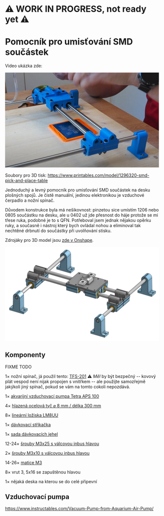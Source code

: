 # :warning: WORK IN PROGRESS, not ready yet :warning:

# Pomocník pro umisťování SMD součástek

Video ukázka zde: 

[![Watch the video](https://raw.githubusercontent.com/misch2/pick-and-place-table/refs/heads/main/video-preview.png)](https://www.youtube.com/watch?v=LVttwEwAXvI)

Soubory pro 3D tisk: https://www.printables.com/model/1296320-smd-pick-and-place-table


Jednoduchý a levný pomocník pro umisťování SMD součástek na desku plošných spojů. Je čistě manuální, jedinou elektronikou je vzduchové čerpadlo a nožní spínač. 

Důvodem konstrukce byla má nešikovnost: pinzetou sice umístím 1206 nebo 0805 součástku na desku, ale u 0402 už jde přesnost do háje protože se mi třese ruka, podobné je to s QFN. Potřeboval jsem jednak nějakou opěrku ruky, a současně i nástroj který bych ovládal nohou a eliminoval tak nechtěné drbnutí do součástky při uvolňování stisku.

Zdrojáky pro 3D model jsou [zde v Onshape](https://cad.onshape.com/documents/bf77973fe373a59ededb9eb3/w/fd4746b66ac4c9f5be0a092b/e/c65b6b765ea4744c6770720e?renderMode=0&uiState=6824bef04ff0807716bb09a0).

![alt text](render.png)

## Komponenty

FIXME TODO

1× nožní spínač, já použil tento: [TFS-201](https://allegro.cz/nabidka/nozni-spinac-tfs-201-s-kabelem-2-m-ovladaci-pedal-17336487157)
:warning: *Měl* by být bezpečný -- kovový plát vespod není nijak propojen s vnitřkem -- ale použijte samozřejmě jakýkoli jiný spínač, pokud se vám na tomto cokoli nepozdává.

1× [akvarijní vzduchovací pumpa Tetra APS 100](https://www.hornbach.cz/p/provzdusnovaci-cerpadlo-tetratec-aps-100/7000956/)

4× [hlazená ocelová tyč ⌀ 8 mm / délka 300 mm](https://dratek.cz/arduino/148609-vodici-tyc-ocelova-chromovana-prumer-8-mm-delka-300-mm.html)

8× [lineární ložiska LM8UU](https://dratek.cz/arduino/7771-linearni-kulickove-lozisko-lm8uu.html)

1× [dávkovací stříkačka](https://www.laskakit.cz/davkovaci-tuba-5cc-s-hadici-a-adapterem/)

1× [sada dávkovacích jehel](https://www.laskakit.cz/en/jehla-pro-davkovaci-tuby--kov--50ks/)


12-24× [šrouby M3x25 s válcovou inbus hlavou](https://www.hornbach.cz/p/sroub-s-valcovou-hlavou-a-vnitrnim-sestihranem-din-912-m3x25-mm-galvanicky-pozinkovany-100-kusu/6834873/)

2× [šrouby M3x10 s válcovou inbus hlavou](https://www.hornbach.cz/p/sroub-s-valcovou-hlavou-a-vnitrnim-sestihranem-din-912-m3x10-mm-galvanicky-pozinkovany-100-kusu/6834896/)

14-26× [matice M3](https://www.hornbach.cz/p/matice-presna-m3-sestihranna-zinek-bily-baleni-50-ks/8718278/)

8× vrut 3, 5x16 se zapuštěnou hlavou

1× nějaká deska na kterou se do celé připevní


## Vzduchovací pumpa


https://www.instructables.com/Vacuum-Pump-from-Aquarium-Air-Pump/


